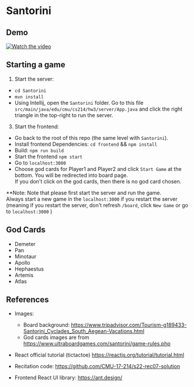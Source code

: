 # Santorini
## Demo
[![Watch the video]()](https://youtu.be/VRwaAWGektU)

## Starting a game

1. Start the server:
- `cd Santorini`
- `mvn install`
- Using Intellij, open the `Santorini` folder. Go to this file `src/main/java/edu/cmu/cs214/hw3/server/App.java` and click the right triangle in the top-right to run the server. 

3. Start the frontend:
- Go back to the root of this repo (the same level with `Santorini`). 
- Install frontend Dependencies: `cd frontend` && `npm install`
- Build: `npm run build`
- Start the frontend `npm start`
- Go to `localhost:3000`
- Choose god cards for Player1 and Player2 and click `Start Game` at the bottom. You will be redirected into board page.  
If you don't click on the god cards, then there is no god card chosen. 

**Note: Note that please first start the server and run the game.   
Always start a new game in the `localhost:3000` if you restart the server (meaning if you restart the server, don't refresh `/board`, click `New Game` or go to `localhost:3000` )

## God Cards
- Demeter
- Pan
- Minotaur
- Apollo
- Hephaestus
- Artemis
- Atlas


## References
- Images:
  - Board background: https://www.tripadvisor.com/Tourism-g189433-Santorini_Cyclades_South_Aegean-Vacations.html
  - God cards images are from https://www.ultraboardgames.com/santorini/game-rules.php

- React official tutorial (tictactoe) https://reactjs.org/tutorial/tutorial.html
- Recitation code: https://github.com/CMU-17-214/s22-rec07-solution
- Frontend React UI library: https://ant.design/
